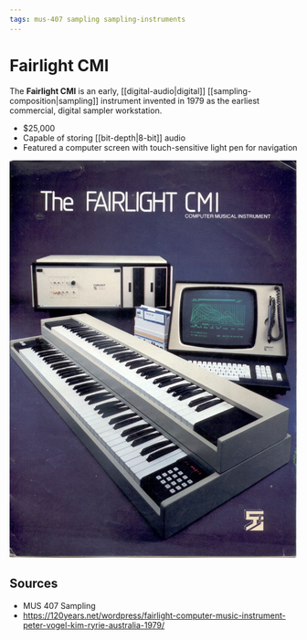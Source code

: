 ```yaml
---
tags: mus-407 sampling sampling-instruments
---
```


# Fairlight CMI

The **Fairlight CMI** is an early, [[digital-audio|digital]] [[sampling-composition|sampling]] instrument invented in 1979 as the earliest commercial, digital sampler workstation.

- $25,000
- Capable of storing [[bit-depth|8-bit]] audio
- Featured a computer screen with touch-sensitive light pen for navigation

![Fairlight CMI](../attachments/fairlight-cmi.png)

## Sources

- MUS 407 Sampling
- <https://120years.net/wordpress/fairlight-computer-music-instrument-peter-vogel-kim-ryrie-australia-1979/>
